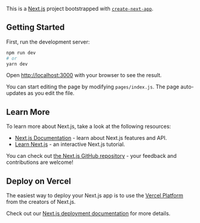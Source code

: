 This is a [Next.js](https://nextjs.org/) project bootstrapped with [`create-next-app`](https://github.com/vercel/next.js/tree/canary/packages/create-next-app).
 
## Getting Started

First, run the development server:

```bash
npm run dev
# or
yarn dev
```

Open [http://localhost:3000](http://localhost:3000) with your browser to see the result.

You can start editing the page by modifying `pages/index.js`. The page auto-updates as you edit the file.

## Learn More

To learn more about Next.js, take a look at the following resources:

- [Next.js Documentation](https://nextjs.org/docs) - learn about Next.js features and API.
- [Learn Next.js](https://nextjs.org/learn) - an interactive Next.js tutorial.

You can check out [the Next.js GitHub repository](https://github.com/vercel/next.js/) - your feedback and contributions are welcome!

## Deploy on Vercel

The easiest way to deploy your Next.js app is to use the [Vercel Platform](https://vercel.com/import?utm_medium=default-template&filter=next.js&utm_source=create-next-app&utm_campaign=create-next-app-readme) from the creators of Next.js.

Check out our [Next.js deployment documentation](https://nextjs.org/docs/deployment) for more details.
 


<!-- Dgree in F order in description
add 1 tempearture box  in F  order new
driver name not visible in mobile view
make box on orderid and also make everything small on phones -->

<!-- Dgree in F order in description done
add 1 tempearture box  in F  order new done
driver name not visible in mobile view done
make box on orderid and also make everything small on phones done
when nav bar click close auto done
customer is too big
before mark as deliver popup shoes 
says do you need to add detention layour if yes then again open another popup and where select what you want to add add layouer and detention
 delievry down city state zip in other line  -->
 

 <!-- not approve driver change it to 
only admin can change driver aprived and not apprive
green is green approved and red not approve btn
when adding driver send email template in the settings -->
<!-- drivers order popup show info -->




<!-- 
checkbox dryload when its check then its shoes dryload in the order (Done)
remove the last box (Done)
tempeture and driver same line(Done)
popup delivered  lumber layover detention popup and close to cencel (Done)
vehicle year in looks bad( DOne )
pening and complete close each other (Done)
when you clikc on add new vechicle then popup open you want to add truck and trailer
if i truck then everything is ok 
if i do trailer and then we need change remove mileage after modal two cheack boxes 
done
buttons are not same sizes 
and ADD 1 clumn trailer 
in the report vehicle name remove , add / and at the end space 
if someone genrate report then show the record first show the records  and then print 
remove select box in the repairs and and add checkbox load and repair in the report 
 -->



<!-- put regular font
1 more phone box in customer and also add notes functions done
adding notes functionality in the customer done
important notes when customer exist we need to check if exist then no need to create new 1 and if customer not exist then create new one  done
in the customer search filter not working  done
pending and done button same size and color yellow and black done
remove sorry and put parts not added  done
Reports remove load and reapir name  done
italic remove whole app done
, remove and add space in the report vehicles done
Trailer make and reefer unit  done--> 

<!-- in the vehicle truck and trailer 
user dropdown very long
when create new order and message to driver 
hey you got new order
user page like customer 
load info remove in reports E 
remove payment method in report 
number of stop pickup and delivery  in the report done --> 


<!-- item description change to notes and item price to price when i delivery pop up done
time box add in the delivery pop done
upto 20 hours 
in the reports also show detention 5 hours  done
in the driver section not to scroll to cahneg statius -->